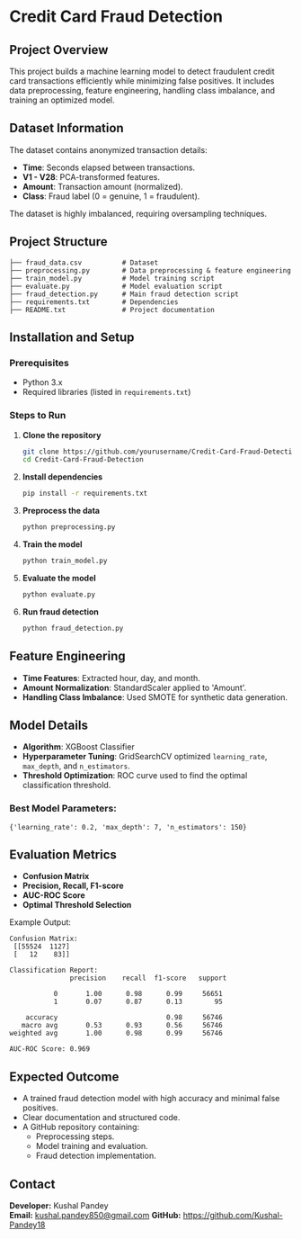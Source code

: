 # Credit Card Fraud Detection

## Project Overview
This project builds a machine learning model to detect fraudulent credit card transactions efficiently while minimizing false positives. It includes data preprocessing, feature engineering, handling class imbalance, and training an optimized model.

## Dataset Information
The dataset contains anonymized transaction details:
- **Time**: Seconds elapsed between transactions.
- **V1 - V28**: PCA-transformed features.
- **Amount**: Transaction amount (normalized).
- **Class**: Fraud label (0 = genuine, 1 = fraudulent).

The dataset is highly imbalanced, requiring oversampling techniques.

## Project Structure
```
├── fraud_data.csv          # Dataset
├── preprocessing.py        # Data preprocessing & feature engineering
├── train_model.py          # Model training script
├── evaluate.py             # Model evaluation script
├── fraud_detection.py      # Main fraud detection script
├── requirements.txt        # Dependencies
├── README.txt              # Project documentation
```

## Installation and Setup
### Prerequisites
- Python 3.x
- Required libraries (listed in `requirements.txt`)

### Steps to Run
1. **Clone the repository**  
   ```sh
   git clone https://github.com/yourusername/Credit-Card-Fraud-Detection.git
   cd Credit-Card-Fraud-Detection
   ```
2. **Install dependencies**  
   ```sh
   pip install -r requirements.txt
   ```
3. **Preprocess the data**  
   ```sh
   python preprocessing.py
   ```
4. **Train the model**  
   ```sh
   python train_model.py
   ```
5. **Evaluate the model**  
   ```sh
   python evaluate.py
   ```
6. **Run fraud detection**  
   ```sh
   python fraud_detection.py
   ```

## Feature Engineering
- **Time Features**: Extracted hour, day, and month.
- **Amount Normalization**: StandardScaler applied to 'Amount'.
- **Handling Class Imbalance**: Used SMOTE for synthetic data generation.

## Model Details
- **Algorithm**: XGBoost Classifier
- **Hyperparameter Tuning**: GridSearchCV optimized `learning_rate`, `max_depth`, and `n_estimators`.
- **Threshold Optimization**: ROC curve used to find the optimal classification threshold.

### Best Model Parameters:
```
{'learning_rate': 0.2, 'max_depth': 7, 'n_estimators': 150}
```

## Evaluation Metrics
- **Confusion Matrix**
- **Precision, Recall, F1-score**
- **AUC-ROC Score**
- **Optimal Threshold Selection**

Example Output:
```
Confusion Matrix:
 [[55524  1127]
 [   12    83]]

Classification Report:
               precision    recall  f1-score   support

           0       1.00      0.98      0.99     56651
           1       0.07      0.87      0.13        95

    accuracy                           0.98     56746
   macro avg       0.53      0.93      0.56     56746
weighted avg       1.00      0.98      0.99     56746

AUC-ROC Score: 0.969
```

## Expected Outcome
- A trained fraud detection model with high accuracy and minimal false positives.
- Clear documentation and structured code.
- A GitHub repository containing:
  - Preprocessing steps.
  - Model training and evaluation.
  - Fraud detection implementation.

## Contact
**Developer:** Kushal Pandey  
**Email:** kushal.pandey850@gmail.com
**GitHub:** https://github.com/Kushal-Pandey18

